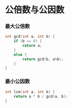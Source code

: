 # 公倍数与公因数

### 最大公倍数

```c++
int gcd(int a, int b) {
    if (b == 0) {
        return a;
    }
    else {
        return gcd(b, a%b);
    }
}
```

### 最小公因数

```c++
int lcm(int a, int b) {
    return a * b / gcd(a, b);
}
```
